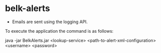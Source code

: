 belk-alerts
===========

* Emails are sent using the logging API.

To execute the application the command is as follows:

java -jar BelkAlerts.jar \<lookup-service\> \<path-to-alert-xml-configuration\> \<username\> \<password\>
